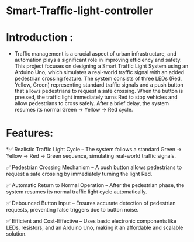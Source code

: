 # Smart-Traffic-light-controller
# Introduction :
* Traffic management is a crucial aspect of urban infrastructure, and automation plays a significant role in improving efficiency and safety. This project focuses on designing a Smart Traffic Light System using an Arduino Uno, which simulates a real-world traffic signal with an added pedestrian crossing feature.
The system consists of three LEDs (Red, Yellow, Green) representing standard traffic signals and a push button that allows pedestrians to request a safe crossing. When the button is pressed, the traffic light immediately turns Red to stop vehicles and allow pedestrians to cross safely. After a brief delay, the system resumes its normal Green → Yellow → Red cycle.

# Features:
*✅ Realistic Traffic Light Cycle – The system follows a standard Green → Yellow → Red → Green sequence, simulating real-world traffic signals.

✅ Pedestrian Crossing Mechanism – A push button allows pedestrians to request a safe crossing by immediately turning the light Red.

✅ Automatic Return to Normal Operation – After the pedestrian phase, the system resumes its normal traffic light cycle automatically.

✅ Debounced Button Input – Ensures accurate detection of pedestrian requests, preventing false triggers due to button noise.

✅ Efficient and Cost-Effective – Uses basic electronic components like LEDs, resistors, and an Arduino Uno, making it an affordable and scalable solution.

